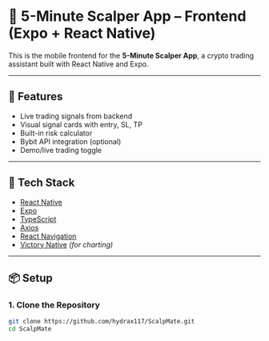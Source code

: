 # 📱 5-Minute Scalper App – Frontend (Expo + React Native)

This is the mobile frontend for the **5-Minute Scalper App**, a crypto trading assistant built with React Native and Expo.

---

## 🚀 Features

- Live trading signals from backend
- Visual signal cards with entry, SL, TP
- Built-in risk calculator
- Bybit API integration (optional)
- Demo/live trading toggle

---

## 🧱 Tech Stack

- [React Native](https://reactnative.dev/)
- [Expo](https://expo.dev/)
- [TypeScript](https://www.typescriptlang.org/)
- [Axios](https://axios-http.com/)
- [React Navigation](https://reactnavigation.org/)
- [Victory Native](https://formidable.com/open-source/victory/) *(for charting)*

---

## 📦 Setup

### 1. Clone the Repository

```bash
git clone https://github.com/hydrax117/ScalpMate.git
cd ScalpMate

